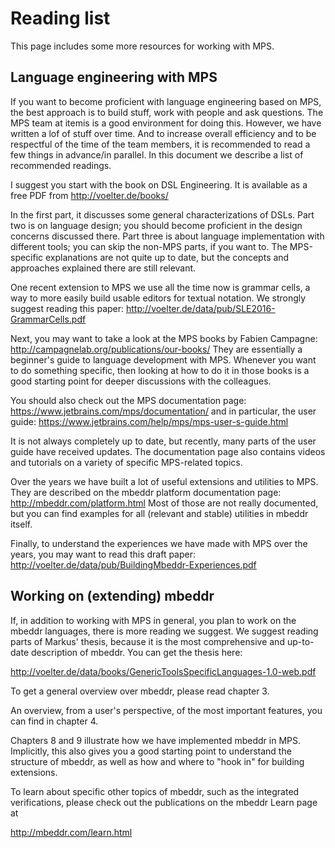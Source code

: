 # Reading list

This page includes some more resources for working with MPS.

## Language engineering with MPS

If you want to become proficient with language engineering based on MPS, the best approach is to build stuff, work with people and ask questions. The MPS team at itemis is a good environment for doing this. However, we have written a lof of stuff over time. And to increase overall efficiency and to be respectful of the time of the team members, it is recommended to read a few things in advance/in parallel. In this document we describe a list of recommended readings.

I suggest you start with the book on DSL Engineering. It is available as a free PDF from http://voelter.de/books/

In the first part, it discusses some general characterizations of DSLs. Part two is on language design; you should become proficient in the design concerns discussed there. Part three is about language implementation with different tools; you can skip the non-MPS parts, if you want to. The MPS-specific explanations are not quite up to date, but the concepts and approaches explained there are still relevant.

One recent extension to MPS we use all the time now is grammar cells, a way to more easily build usable editors for textual notation. We strongly suggest reading this paper: http://voelter.de/data/pub/SLE2016-GrammarCells.pdf

Next, you may want to take a look at the MPS books by Fabien Campagne: http://campagnelab.org/publications/our-books/
They are essentially a beginner's guide to language development with MPS. Whenever you want to do something specific, then looking at how to do it in those books is a good starting point for deeper discussions with the colleagues.

You should also check out the MPS documentation page: https://www.jetbrains.com/mps/documentation/
and in particular, the user guide: https://www.jetbrains.com/help/mps/mps-user-s-guide.html

It is not always completely up to date, but recently, many parts of the user guide have received updates. The documentation page also contains videos and tutorials on a variety of specific MPS-related topics.

Over the years we have built a lot of useful extensions and utilities to MPS. They are described on the mbeddr platform documentation page: http://mbeddr.com/platform.html Most of those are not really documented, but you can find examples for all (relevant and stable) utilities in mbeddr itself.

Finally, to understand the experiences we have made with MPS over the years, you may want to read this draft paper: http://voelter.de/data/pub/BuildingMbeddr-Experiences.pdf


## Working on (extending) mbeddr

If, in addition to working with MPS in general, you plan to work on the mbeddr languages, there is more reading we suggest. We suggest reading parts of Markus' thesis, because it is the most comprehensive and up-to-date description of mbeddr. You can get the thesis here:

http://voelter.de/data/books/GenericToolsSpecificLanguages-1.0-web.pdf

To get a general overview over mbeddr, please read chapter 3.

An overview, from a user's perspective, of the most important features, you can find in chapter 4.

Chapters 8 and 9 illustrate how we have implemented mbeddr in MPS. Implicitly, this also gives you a good starting point to understand the structure of mbeddr, as well as how and where to "hook in" for building extensions.

To learn about specific other topics of mbeddr, such as the integrated verifications, please check out the publications on the mbeddr Learn page at

http://mbeddr.com/learn.html




